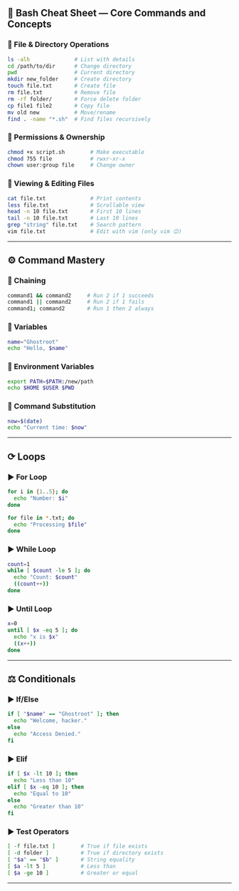 ## 🧠 Bash Cheat Sheet — Core Commands and Concepts

### 🔹 File & Directory Operations
```bash
ls -alh              # List with details
cd /path/to/dir      # Change directory
pwd                  # Current directory
mkdir new_folder     # Create directory
touch file.txt       # Create file
rm file.txt          # Remove file
rm -rf folder/       # Force delete folder
cp file1 file2       # Copy file
mv old new           # Move/rename
find . -name "*.sh"  # Find files recursively
```

### 🔹 Permissions & Ownership
```bash
chmod +x script.sh        # Make executable
chmod 755 file            # rwxr-xr-x
chown user:group file     # Change owner
```

### 🔹 Viewing & Editing Files
```bash
cat file.txt              # Print contents
less file.txt             # Scrollable view
head -n 10 file.txt       # First 10 lines
tail -n 10 file.txt       # Last 10 lines
grep "string" file.txt    # Search pattern
vim file.txt              # Edit with vim (only vim 😉)
```

---

## ⚙️ Command Mastery

### 🔸 Chaining
```bash
command1 && command2     # Run 2 if 1 succeeds
command1 || command2     # Run 2 if 1 fails
command1; command2       # Run 1 then 2 always
```

### 🔸 Variables
```bash
name="Ghostroot"
echo "Hello, $name"
```

### 🔸 Environment Variables
```bash
export PATH=$PATH:/new/path
echo $HOME $USER $PWD
```

### 🔸 Command Substitution
```bash
now=$(date)
echo "Current time: $now"
```

---

## ⟳ Loops

### ▶ For Loop
```bash
for i in {1..5}; do
  echo "Number: $i"
done

for file in *.txt; do
  echo "Processing $file"
done
```

### ▶ While Loop
```bash
count=1
while [ $count -le 5 ]; do
  echo "Count: $count"
  ((count++))
done
```

### ▶ Until Loop
```bash
x=0
until [ $x -eq 5 ]; do
  echo "x is $x"
  ((x++))
done
```

---

## ⚖️ Conditionals

### ▶ If/Else
```bash
if [ "$name" == "Ghostroot" ]; then
  echo "Welcome, hacker."
else
  echo "Access Denied."
fi
```

### ▶ Elif
```bash
if [ $x -lt 10 ]; then
  echo "Less than 10"
elif [ $x -eq 10 ]; then
  echo "Equal to 10"
else
  echo "Greater than 10"
fi
```

### ▶ Test Operators
```bash
[ -f file.txt ]        # True if file exists
[ -d folder ]          # True if directory exists
[ "$a" == "$b" ]       # String equality
[ $a -lt 5 ]           # Less than
[ $a -ge 10 ]          # Greater or equal
```

---


